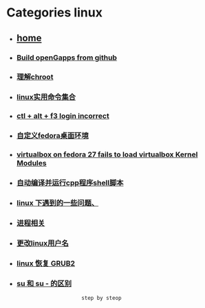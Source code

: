 # Categories linux
* ## [home](../README.md)
* ### [Build openGapps from github](buildOpengapps.md)
* ### [理解chroot](chroot.md)
* ### [linux实用命令集合](command.md)
* ### [ctl + alt + f3 login incorrect](ctrl_alt_f3_login_incorrect.md)
* ### [自定义fedora桌面环境](custom_desktop_env.md)
* ### [virtualbox on fedora 27 fails to load virtualbox Kernel Modules](failsToLoadVirtualBoxKernelModules.md)
* ### [自动编译并运行cpp程序shell脚本](gen_cpp_bin.md)
* ### [linux 下遇到的一些问题、](linux.md)
* ### [进程相关](process.md)
* ### [更改linux用户名](rename_linux_user.md)
* ### [linux 恢复 GRUB2](restoreGRUB2.md)
* ### [su 和 su - 的区别](su_diff_su-.md)
                           step by steop